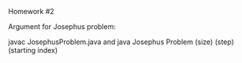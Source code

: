 Homework #2

Argument for Josephus problem:

javac JosephusProblem.java and java Josephus Problem (size) (step) (starting index)
